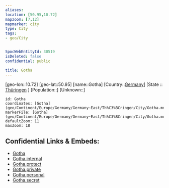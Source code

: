 ```yaml
---
aliases: 
location: [50.95,10.72]
mapzoom: [7,12] 
mapmarker: city 
type: City
tags:
- geo/City


SpocWebEntityId: 30519
isDeleted: false
confidential: public

title: Gotha
---
```

[geo-lon::10.72]
[geo-lat::50.95]
[name::Gotha]
[Country::[Germany](geo/Continent/Europe/Germany.md)]
[State :: [Thüringen](geo/Continent/Europe/Germany/Germany~East/Th%C3%BCringen.md) ]
[Population::]
[Unknown::]


```leaflet
id: Gotha
coordinates: [Gotha](geo/Continent/Europe/Germany/Germany~East/Th%C3%BCringen/City/Gotha.md)
markerFile: [Gotha](geo/Continent/Europe/Germany/Germany~East/Th%C3%BCringen/City/Gotha.md)
defaultZoom: 11 
maxZoom: 18
```


## Confidential Links & Embeds: 
- [Gotha](../../../../../../../../_public/geo/Continent/Europe/Germany/Germany~East/Th%C3%BCringen/City/Gotha.md) 
- [Gotha.internal](../../../../../../../../_internal/geo/Continent/Europe/Germany/Germany~East/Th%C3%BCringen/City/Gotha.internal.md) 
- [Gotha.protect](../../../../../../../../_protect/geo/Continent/Europe/Germany/Germany~East/Th%C3%BCringen/City/Gotha.protect.md) 
- [Gotha.private](../../../../../../../../_private/geo/Continent/Europe/Germany/Germany~East/Th%C3%BCringen/City/Gotha.private.md) 
- [Gotha.personal](../../../../../../../../_personal/geo/Continent/Europe/Germany/Germany~East/Th%C3%BCringen/City/Gotha.personal.md) 
- [Gotha.secret](../../../../../../../../_secret/geo/Continent/Europe/Germany/Germany~East/Th%C3%BCringen/City/Gotha.secret.md) 
